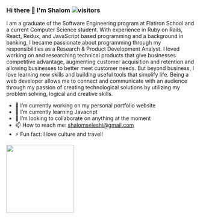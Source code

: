 ### Hi there 👋  I'm Shalom   ![visitors](https://visitor-badge.glitch.me/badge?page_id=${habeshawit}.${habeshawit})

I am a graduate of the Software Engineering program at Flatiron School and a current Computer Science student. With experience in Ruby on Rails, React, Redux, and JavaScript based programming and a background in banking, I became passionate about programming through my responsibilities as a Research & Product Development Analyst. I loved working on and researching technical products that give businesses competitive advantage, augmenting customer acquisition and retention and allowing businesses to better meet customer needs. But beyond business, I love learning new skills and building useful tools that simplify life. Being a web developer allows me to connect and communicate with an audience through my passion of creating technological solutions by utilizing my problem solving, logical and creative skills.

- 🔭 I’m currently working on my personal portfolio website
- 🌱 I’m currently learning Javacript
- 👯 I’m looking to collaborate on anything at the moment
- 📫 How to reach me: shalomseleshi@gmail.com
- ⚡ Fun fact: I love culture and travel!

<img height="180em" src="https://github-readme-stats.vercel.app/api?username=habeshawit&show_icons=true&hide_border=true&&count_private=true&include_all_commits=true" />
